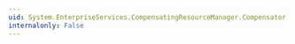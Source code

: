 ```yaml
---
uid: System.EnterpriseServices.CompensatingResourceManager.Compensator.#ctor
internalonly: False
---
```

